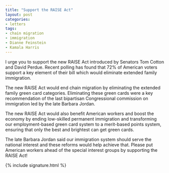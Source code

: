 ```yaml
---
title: "Support the RAISE Act"
layout: post
categories:
- letters
tags:
- chain migration
- immigration
- Dianne Feinstein
- Kamala Harris
---
```


I urge you to support the new RAISE Act introduced by Senators Tom Cotton and David Perdue. Recent polling has found that 72% of American voters support a key element of their bill which would eliminate extended family immigration.

The new RAISE Act would end chain migration by eliminating the extended family green card categories. Eliminating these green cards were a key recommendation of the last bipartisan Congressional commission on immigration led by the late Barbara Jordan.

The new RAISE Act would also benefit American workers and boost the economy by ending low-skilled permanent immigration and transforming our employment-based green card system to a merit-based points system, ensuring that only the best and brightest can get green cards.

The late Barbara Jordan said our immigration system should serve the national interest and these reforms would help achieve that. Please put American workers ahead of the special interest groups by supporting the RAISE Act!

{% include signature.html %}

